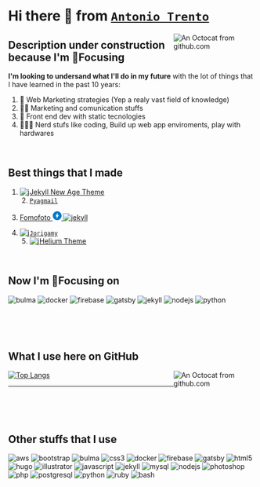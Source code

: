 # Hi there 👋 from [`Antonio Trento`](https://antoniotrento.net)

<img align="right" width="33%" title="An Octocat from github.com" src="https://octodex.github.com/images/daftpunktocat-thomas.gif" alt="An Octocat from github.com" />

## Description under construction because I'm 🎯Focusing 

**I'm looking to undersand what I'll do in my future** with the lot of things that I have learned in the past 10 years:

1. 🚀 Web Marketing strategies (Yep a realy vast field of knowledge)
2. 🧙🏼 Marketing and comunication stuffs
3. 🎨  Front end dev with static tecnologies
4. 👨🏻‍💻 Nerd stufs like coding, Build up web app enviroments, play with hardwares

<!-- Emoji from https://getemoji.com/ -->
<br />

## Best things that I made

1. <a href="https://jamstackthemes.dev/theme/jekyll-helium-theme/" target="_blank"><img align="left" src="https://www.vectorlogo.zone/logos/jekyllrb/jekyllrb-icon.svg" alt="jekyll" width="20" height="20"/></a>[Jekyll New Age Theme](https://jamstackthemes.dev/theme/jekyll-new-age/)
2. [`Pyagmail`](https://pyagmail.netlify.app/)
3. <p align="left"><a href="https://fomofoto.net" target="_blank">Fomofoto <img src="https://github.com/antoniotrento/antoniotrento/blob/master/img/ampproject-official.svg" alt="amp" width="18" height="18"/> <img src="https://www.vectorlogo.zone/logos/jekyllrb/jekyllrb-icon.svg" alt="jekyll" width="18" height="18"/></a></p>
4. <a href="https://jamstackthemes.dev/theme/jekyll-helium-theme/" target="_blank"><img align="left" src="https://www.vectorlogo.zone/logos/jekyllrb/jekyllrb-icon.svg" alt="jekyll" width="20" height="20"/></a>[`Jorigamy`](https://jorigamy.github.io)
5. <a href="https://jamstackthemes.dev/theme/jekyll-helium-theme/" target="_blank"><img align="left" src="https://www.vectorlogo.zone/logos/jekyllrb/jekyllrb-icon.svg" alt="jekyll" width="20" height="20"/></a>[Helium Theme](https://jamstackthemes.dev/theme/jekyll-helium-theme/)

<br />

## Now I'm 🎯Focusing on

<p align="left"><img src="https://raw.githubusercontent.com/gilbarbara/logos/804dc257b59e144eaca5bc6ffd16949752c6f789/logos/bulma.svg" alt="bulma" width="40" height="40"/> <img src="https://devicons.github.io/devicon/devicon.git/icons/docker/docker-original-wordmark.svg" alt="docker" width="40" height="40"/> <img src="https://www.vectorlogo.zone/logos/firebase/firebase-icon.svg" alt="firebase" width="40" height="40"/> <img src="https://www.vectorlogo.zone/logos/gatsbyjs/gatsbyjs-icon.svg" alt="gatsby" width="40" height="40"/> <img src="https://www.vectorlogo.zone/logos/jekyllrb/jekyllrb-icon.svg" alt="jekyll" width="40" height="40"/> <img src="https://devicons.github.io/devicon/devicon.git/icons/nodejs/nodejs-original-wordmark.svg" alt="nodejs" width="40" height="40"/> <img src="https://devicons.github.io/devicon/devicon.git/icons/python/python-original.svg" alt="python" width="40" height="40"/></p>

<!-- ⬆️ Generated by https://rahuldkjain.github.io/gh-profile-readme-generator/ and https://devicon.dev/ ⬆️ -->
<br />
<br />
<br />

## What I use here on GitHub

<img align="right" width="33%" title="An Octocat from github.com" src="https://octodex.github.com/images/stormtroopocat.jpg" alt="An Octocat from github.com" />

[![Top Langs](https://antonioreadmestats.vercel.app/api/top-langs/?username=antoniotrento&layout=compact)](https://github.com/antoniotrento)

<!-- ⬆️ Generated by https://github.com/antoniotrento/antonioreadmestats and https://devicon.dev/ ⬆️ -->

--------------------------------------------------------------------------------

<br />
<br />
<br />

## Other stuffs that I use

<p align="left"><img src="https://devicons.github.io/devicon/devicon.git/icons/amazonwebservices/amazonwebservices-original-wordmark.svg" alt="aws" width="40" height="40"/> <img src="https://devicons.github.io/devicon/devicon.git/icons/bootstrap/bootstrap-plain.svg" alt="bootstrap" width="40" height="40"/> <img src="https://raw.githubusercontent.com/gilbarbara/logos/804dc257b59e144eaca5bc6ffd16949752c6f789/logos/bulma.svg" alt="bulma" width="40" height="40"/> <img src="https://devicons.github.io/devicon/devicon.git/icons/css3/css3-original-wordmark.svg" alt="css3" width="40" height="40"/> <img src="https://devicons.github.io/devicon/devicon.git/icons/docker/docker-original-wordmark.svg" alt="docker" width="40" height="40"/> <img src="https://www.vectorlogo.zone/logos/firebase/firebase-icon.svg" alt="firebase" width="40" height="40"/> <img src="https://www.vectorlogo.zone/logos/gatsbyjs/gatsbyjs-icon.svg" alt="gatsby" width="40" height="40"/> <img src="https://devicons.github.io/devicon/devicon.git/icons/html5/html5-original-wordmark.svg" alt="html5" width="40" height="40"/> <img src="https://api.iconify.design/logos-hugo.svg" alt="hugo" width="40" height="40"/> <img src="https://www.vectorlogo.zone/logos/adobe_illustrator/adobe_illustrator-icon.svg" alt="illustrator" width="40" height="40"/> <img src="https://devicons.github.io/devicon/devicon.git/icons/javascript/javascript-original.svg" alt="javascript" width="40" height="40"/> <img src="https://www.vectorlogo.zone/logos/jekyllrb/jekyllrb-icon.svg" alt="jekyll" width="40" height="40"/> <img src="https://devicons.github.io/devicon/devicon.git/icons/mysql/mysql-original-wordmark.svg" alt="mysql" width="40" height="40"/> <img src="https://devicons.github.io/devicon/devicon.git/icons/nodejs/nodejs-original-wordmark.svg" alt="nodejs" width="40" height="40"/> <img src="https://devicons.github.io/devicon/devicon.git/icons/photoshop/photoshop-plain.svg" alt="photoshop" width="40" height="40"/> <img src="https://devicons.github.io/devicon/devicon.git/icons/php/php-original.svg" alt="php" width="40" height="40"/> <img src="https://devicons.github.io/devicon/devicon.git/icons/postgresql/postgresql-original-wordmark.svg" alt="postgresql" width="40" height="40"/> <img src="https://devicons.github.io/devicon/devicon.git/icons/python/python-original.svg" alt="python" width="40" height="40"/> <img src="https://devicons.github.io/devicon/devicon.git/icons/ruby/ruby-original-wordmark.svg" alt="ruby" width="40" height="40"/> 
<img src="https://www.vectorlogo.zone/logos/gnu_bash/gnu_bash-icon.svg" alt="bash" width="40" height="40"/></p>

<!-- ⬆️ Generated by https://rahuldkjain.github.io/gh-profile-readme-generator/ ⬆️ -->

<!--

<p align="right" width="100%">
    This text is also aligned to the right.<br>
    <img width="33%" src="https://i.stack.imgur.com/RJj4x.png"> 
</p>

--------------------------------------------------------------------------------

**Align left (works fine):**

<img align="left" width="33%" src="https://i.stack.imgur.com/RJj4x.png"> 

**antoniotrento/antoniotrento** is a ✨ _special_ ✨ repository because its `README.md` (this file) appears on your GitHub profile.

Here are some ideas to get you started:

- 🔭 I’m currently working on ...
- 🌱 I’m currently learning ...
- 👯 I’m looking to collaborate on ...
- 🤔 I’m looking for help with ...
- 💬 Ask me about ...
- 📫 How to reach me: ...
- 😄 Pronouns: ...
- ⚡ Fun fact: ...

## Contrib

[![0](https://sourcerer.io/fame/sergey48k/sourcerer-io/sourcerer-app/images/0)](https://sourcerer.io/fame/sergey48k/sourcerer-io/sourcerer-app/links/0)
[![1](https://sourcerer.io/fame/sergey48k/sourcerer-io/sourcerer-app/images/1)](https://sourcerer.io/fame/sergey48k/sourcerer-io/sourcerer-app/links/1)
[![2](https://sourcerer.io/fame/sergey48k/sourcerer-io/sourcerer-app/images/2)](https://sourcerer.io/fame/sergey48k/sourcerer-io/sourcerer-app/links/2)
[![3](https://sourcerer.io/fame/sergey48k/sourcerer-io/sourcerer-app/images/3)](https://sourcerer.io/fame/sergey48k/sourcerer-io/sourcerer-app/links/3)
[![4](https://sourcerer.io/fame/sergey48k/sourcerer-io/sourcerer-app/images/4)](https://sourcerer.io/fame/sergey48k/sourcerer-io/sourcerer-app/links/4)
[![5](https://sourcerer.io/fame/sergey48k/sourcerer-io/sourcerer-app/images/5)](https://sourcerer.io/fame/sergey48k/sourcerer-io/sourcerer-app/links/5)
[![6](https://sourcerer.io/fame/sergey48k/sourcerer-io/sourcerer-app/images/6)](https://sourcerer.io/fame/sergey48k/sourcerer-io/sourcerer-app/links/6)
[![7](https://sourcerer.io/fame/sergey48k/sourcerer-io/sourcerer-app/images/7)](https://sourcerer.io/fame/sergey48k/sourcerer-io/sourcerer-app/links/7)

-->

<!--

https://octodex.github.com/

https://www.xaprb.com/blog/how-to-style-images-with-markdown/

https://gist.github.com/DavidWells/7d2e0e1bc78f4ac59a123ddf8b74932d

https://stackoverflow.com/questions/255170/markdown-and-image-alignment#answer-5054055

https://stackoverflow.com/questions/14675913/changing-image-size-in-markdown

https://github.com/DavidWells/markdown-magic

https://markdown-it.github.io/

https://github.com/github/markup

https://gist.github.com/kivikakk/622b5dcf395e26c49e2334f0eb19e6f9

https://docs.github.com/en/github/writing-on-github/basic-writing-and-formatting-syntax

https://www.webfx.com/tools/emoji-cheat-sheet/

https://commonmark.org/help/tutorial/

https://github.com/ElectricRCAircraftGuy/eRCaGuy_hello_world/blob/master/markdown/github_readme_center_and_align_images.md

https://github.com/matiassingers/awesome-readme

https://github.com/alexandresanlim/Badges4-README.md-Profile

https://rahuldkjain.github.io/gh-profile-readme-generator/

https://towardsdatascience.com/explore-new-github-readme-feature-7d5cc21bf02f

https://zzetao.github.io/awesome-github-profile/

-->

<!--

https://media.giphy.com/media/du3J3cXyzhj75IOgvA/source.gif

https://media.giphy.com/media/xT9IgzoKnwFNmISR8I/source.gif



-->

<!--

![Stormtroopocat](https://octodex.github.com/images/stormtroopocat.jpg){:height="36px" width="36px"}

![Stormtroopocat](https://octodex.github.com/images/stormtroopocat.jpg){: width=50% }

![Stormtroopocat](https://octodex.github.com/images/stormtroopocat.jpg "The Stormtroopocat")

![Alt text][id]

With a reference later in the document defining the URL location:

[id]: https://octodex.github.com/images/dojocat.jpg  "The Dojocat"

| - | - |
|---|---|
| I am text to the left  | ![Stormtroopocat](https://octodex.github.com/images/stormtroopocat.jpg) |
| ![Stormtroopocat](https://octodex.github.com/images/stormtroopocat.jpg) | I am text to the right |

-->

<!-- ⛔️ MD-MAGIC-EXAMPLE:START (TOC:collapse=true&collapseText=Click to expand) -->
<!--<details>
<summary>Click to expand</summary>

- [About](#about)
- [Install](#install)
- [Usage](#usage)
  * [API](#api)
  * [Configuration Options](#configuration-options)
- [CLI Usage](#cli-usage)
- [Transforms](#transforms)
  * [CODE](#code)
  * [REMOTE](#remote)
  * [TOC](#toc)
- [Running Async transforms](#running-async-transforms)
- [🔌 Third Party Plugins](#%F0%9F%94%8C-third-party-plugins)
- [Adding Custom Transforms](#adding-custom-transforms)
- [Plugin Example](#plugin-example)
- [Other usage examples](#other-usage-examples)
- [Custom Transform Demo](#custom-transform-demo)
- [Prior Art](#prior-art)
- [License](#license)

</details>-->
<!-- ⛔️ MD-MAGIC-EXAMPLE:END -->
